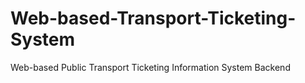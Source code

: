# Web-based-Transport-Ticketing-System
Web-based Public Transport Ticketing Information System Backend
